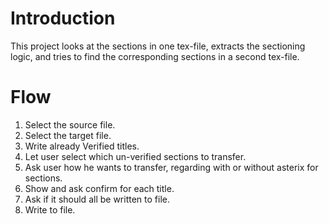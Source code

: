# Introduction

This project looks at the sections in one tex-file, extracts the sectioning logic, and tries to find the corresponding sections in a second tex-file.

# Flow

1) Select the source file.
2) Select the target file.
3) Write already Verified titles.
4) Let user select which un-verified sections to transfer.
5) Ask user how he wants to transfer, regarding with or without asterix for sections.
6) Show and ask confirm for each title.
7) Ask if it should all be written to file.
8) Write to file.